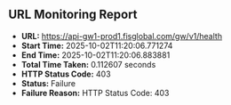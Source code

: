 ## URL Monitoring Report

- **URL:** https://api-gw1-prod1.fisglobal.com/gw/v1/health
- **Start Time:** 2025-10-02T11:20:06.771274
- **End Time:** 2025-10-02T11:20:06.883881
- **Total Time Taken:** 0.112607 seconds
- **HTTP Status Code:** 403
- **Status:** Failure
- **Failure Reason:** HTTP Status Code: 403
